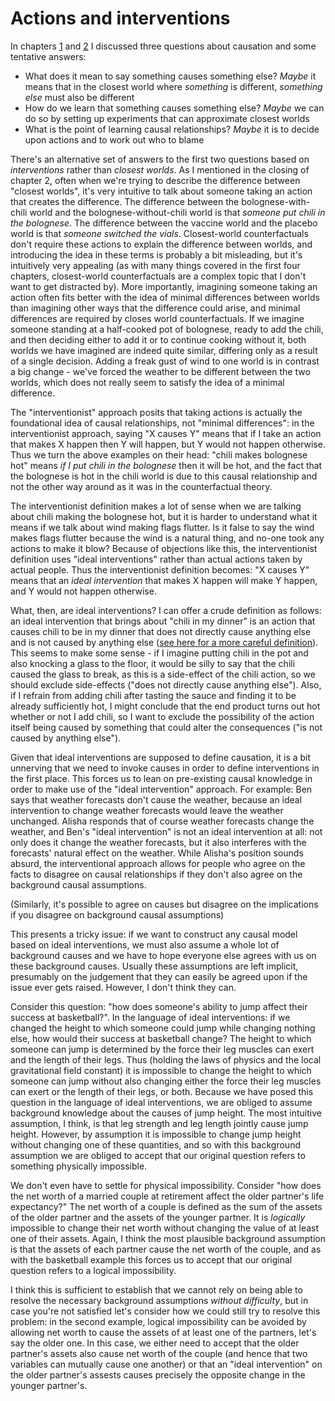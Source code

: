 # Actions and interventions

In chapters [1](/causality/01_three_questions) and [2](/causality/02_counterfactuals) I discussed three questions about causation and some tentative answers:

 - What does it mean to say something causes something else? *Maybe* it means that in the closest world where *something* is different, *something else* must also be different
 - How do we learn that something causes something else? *Maybe* we can do so by setting up experiments that can approximate closest worlds
 - What is the point of learning causal relationships? *Maybe* it is to decide upon actions and to work out who to blame

There's an alternative set of answers to the first two questions based on *interventions* rather than *closest worlds*. As I mentioned in the closing of chapter 2, often when we're trying to describe the difference between "closest worlds", it's very intuitive to talk about someone taking an action that creates the difference. The difference between the bolognese-with-chili world and the bolognese-without-chili world is that *someone put chili in the bolognese*. The difference between the vaccine world and the placebo world is that *someone switched the vials*. Closest-world counterfactuals don't require these actions to explain the difference between worlds, and introducing the idea in these terms is probably a bit misleading, but it's intuitively very appealing (as with many things covered in the first four chapters, closest-world counterfactuals are a complex topic that I don't want to get distracted by). More importantly, imagining someone taking an action often fits better with the idea of minimal differences between worlds than imagining other ways that the difference could arise, and minimal differences are required by closes world counterfactuals. If we imagine someone standing at a half-cooked pot of bolognese, ready to add the chili, and then deciding either to add it or to continue cooking without it, both worlds we have imagined are indeed quite similar, differing only as a result of a single decision. Adding a freak gust of wind to one world is in contrast a big change - we've forced the weather to be different between the two worlds, which does not really seem to satisfy the idea of a minimal difference.

The "interventionist" approach posits that taking actions is actually the foundational idea of causal relationships, not "minimal differences": in the interventionist approach, saying "X causes Y" means that if I take an action that makes X happen then Y will happen, but Y would not happen otherwise. Thus we turn the above examples on their head: "chili makes bolognese hot" means *if I put chili in the bolognese* then it will be hot, and the fact that the bolognese is hot in the chili world is due to this causal relationship and not the other way around as it was in the counterfactual theory. 

The interventionist definition makes a lot of sense when we are talking about chili making the bolognese hot, but it is harder to understand what it means if we talk about wind making flags flutter. Is it false to say the wind makes flags flutter because the wind is a natural thing, and no-one took any actions to make it blow? Because of objections like this, the interventionist definition uses "ideal interventions" rather than actual actions taken by actual people. Thus the interventionist definition becomes: "X causes Y" means that an *ideal intervention* that makes X happen will make Y happen, and Y would not happen otherwise.

What, then, are ideal interventions? I can offer a crude definition as follows: an ideal intervention that brings about "chili in my dinner" is an action that causes chili to be in my dinner that does not directly cause anything else and is not caused by anything else ([see here for a more careful definition](https://plato.stanford.edu/entries/causation-mani/#exM1_4)). This seems to make some sense - if I imagine putting chili in the pot and also knocking a glass to the floor, it would be silly to say that the chili caused the glass to break, as this is a side-effect of the chili action, so we should exclude side-effects ("does not directly cause anything else"). Also, if I refrain from adding chili after tasting the sauce and finding it to be already sufficiently hot, I might conclude that the end product turns out hot whether or not I add chili, so I want to exclude the possibility of the action itself being caused by something that could alter the consequences ("is not caused by anything else").

Given that ideal interventions are supposed to define causation, it is a bit unnerving that we need to invoke causes in order to define interventions in the first place. This forces us to lean on pre-existing causal knowledge in order to make use of the "ideal intervention" approach. For example: Ben says that weather forecasts don't cause the weather, because an ideal intervention to change weather forecasts would leave the weather unchanged. Alisha responds that of course weather forecasts change the weather, and Ben's "ideal intervention" is not an ideal intervention at all: not only does it change the weather forecasts, but it also interferes with the forecasts' natural effect on the weather. While Alisha's position sounds absurd, the interventional approach allows for people who agree on the facts to disagree on causal relationships if they don't also agree on the background causal assumptions.

(Similarly, it's possible to agree on causes but disagree on the implications if you disagree on background causal assumptions)

This presents a tricky issue: if we want to construct any causal model based on ideal interventions, we must also assume a whole lot of background causes and we have to hope everyone else agrees with us on these background causes. Usually these assumptions are left implicit, presumably on the judgement that they can easily be agreed upon if the issue ever gets raised. However, I don't think they can.

Consider this question: "how does someone's ability to jump affect their success at basketball?". In the language of ideal interventions: if we changed the height to which someone could jump while changing nothing else, how would their success at basketball change? The height to which someone can jump is determined by the force their leg muscles can exert and the length of their legs. Thus (holding the laws of physics and the local gravitational field constant) it is impossible to change the height to which someone can jump without also changing either the force their leg muscles can exert or the length of their legs, or both. Because we have posed this question in the language of ideal interventions, we are obliged to assume background knowledge about the causes of jump height. The most intuitive assumption, I think, is that leg strength and leg length jointly cause jump height. However, by assumption it is impossible to change jump height without changing one of these quantities, and so with this background assumption we are obliged to accept that our original question refers to something physically impossible. 

We don't even have to settle for physical impossibility. Consider "how does the net worth of a married couple at retirement affect the older partner's life expectancy?" The net worth of a couple is defined as the sum of the assets of the older partner and the assets of the younger partner. It is *logically* impossible to change their net worth without changing the value of at least one of their assets. Again, I think the most plausible background assumption is that the assets of each partner cause the net worth of the couple, and as with the basketball example this forces us to accept that our original question refers to a logical impossibility. 

I think this is sufficient to establish that we cannot rely on being able to resolve the necessary background assumptions *without difficulty*, but in case you're not satisfied let's consider how we could still try to resolve this problem: in the second example, logical impossibility can be avoided by allowing net worth to cause the assets of at least one of the partners, let's say the older one. In this case, we either need to accept that the older partner's assets also cause net worth of the couple (and hence that two variables can mutually cause one another) or that an "ideal intervention" on the older partner's assests causes precisely the opposite change in the younger partner's. 